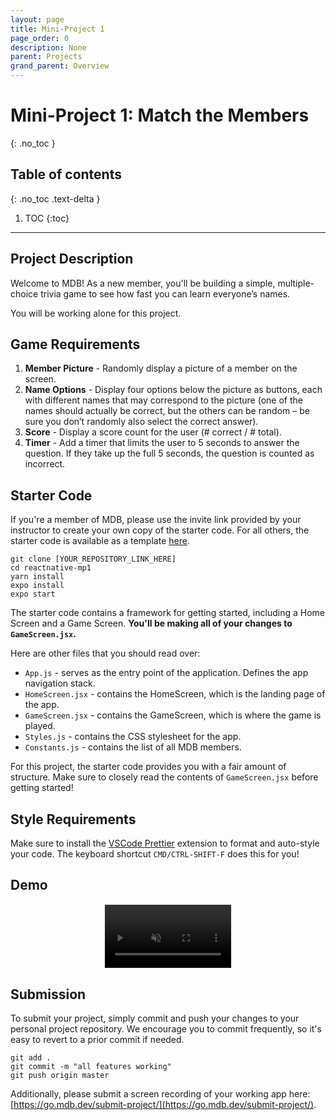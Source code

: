 ```yaml
---
layout: page
title: Mini-Project 1
page_order: 0
description: None
parent: Projects
grand_parent: Overview
---
```


# Mini-Project 1: Match the Members
{: .no_toc }

## Table of contents
{: .no_toc .text-delta }

1. TOC
{:toc}

---

## Project Description
Welcome to MDB! As a new member, you'll be building a simple, multiple-choice trivia game to see how fast you can learn everyone’s names.

You will be working alone for this project.

## Game Requirements
1. **Member Picture** - Randomly display a picture of a member on the screen.
2. **Name Options** - Display four options below the picture as buttons, each with different names that may correspond to the picture (one of the names should actually be correct, but the others can be random – be sure you don’t randomly also select the correct answer).
3. **Score** - Display a score count for the user (# correct / # total).
4. **Timer** - Add a timer that limits the user to 5 seconds to answer the question. If they take up the full 5 seconds, the question is counted as incorrect.  

## Starter Code

If you're a member of MDB, please use the invite link provided by your instructor to create your own copy of the starter code. For all others, the starter code is available as a template [here](https://github.com/mdbdev/reactnative-mp1).

```
git clone [YOUR_REPOSITORY_LINK_HERE]
cd reactnative-mp1
yarn install
expo install
expo start
```

The starter code contains a framework for getting started, including a Home Screen and a Game Screen. **You'll be making all of your changes to `GameScreen.jsx`.**

Here are other files that you should read over:

- `App.js` - serves as the entry point of the application. Defines the app navigation stack.
- `HomeScreen.jsx` - contains the HomeScreen, which is the landing page of the app.
- `GameScreen.jsx` - contains the GameScreen, which is where the game is played.
- `Styles.js` - contains the CSS stylesheet for the app.
- `Constants.js` - contains the list of all MDB members.

For this project, the starter code provides you with a fair amount of structure. Make sure to closely read the contents of `GameScreen.jsx` before getting started!

## Style Requirements

Make sure to install the [VSCode Prettier](https://marketplace.visualstudio.com/items?itemName=esbenp.prettier-vscode) extension to format and auto-style your code. The keyboard shortcut `CMD/CTRL-SHIFT-F` does this for you!

## Demo

<video muted controls width="40%" style="display:block; margin:0 auto; border-style: dotted; border-width: 1px; border-color: #ebeff0">
    <source src="mp1.mov" type="video/mp4">
</video>

## Submission

To submit your project, simply commit and push your changes to your personal project repository. We encourage you to commit frequently, so it's easy to revert to a prior commit if needed.

```
git add .
git commit -m "all features working"
git push origin master
```

Additionally, please submit a screen recording of your working app here: [https://go.mdb.dev/submit-project/](https://go.mdb.dev/submit-project/).

